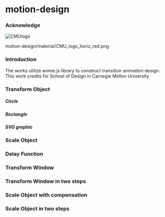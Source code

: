 # motion-design

### Acknowledge

![CMUlogo](../../material/CMU_logo_horiz_red.png)

motion-design/material/CMU_logo_horiz_red.png

### Introduction
The works utilize anime.js library to construct transition animation design. This work credits for School of Design in Carnegie Mellon University

### Transform Object

##### Circle
##### Rectangle
##### SVG graphic

### Scale Object

### Delay Function

### Transform Window

### Transform Window in two steps

### Scale Object with compensation

### Scale Object in two steps
